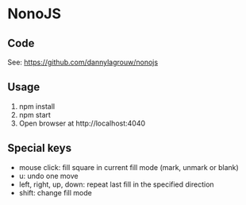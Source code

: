 # NonoJS

## Code

See: https://github.com/dannylagrouw/nonojs

## Usage

1. npm install
2. npm start
3. Open browser at http://localhost:4040
 
## Special keys

- mouse click: fill square in current fill mode (mark, unmark or blank)
- u: undo one move
- left, right, up, down: repeat last fill in the specified direction
- shift: change fill mode
